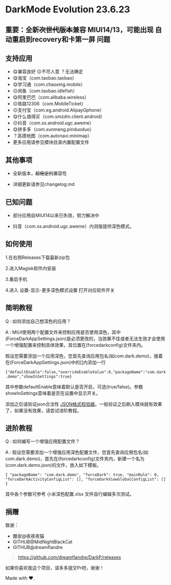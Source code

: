 # DarkMode Evolution 23.6.23

## 重要：全新~~次世代版本~~兼容 MIUI14/13，可能出现 自动重启到recovery和卡第一屏 问题
## 支持应用

- 😋兼容良好 😔不尽人意 ？无法确定
- 😋淘宝（com.taobao.taobao）
- 😋学习通（com.chaoxing.mobile）
- 😔闲鱼（com.taobao.idlefish）
- 😋阿里巴巴（com.alibaba.wireless）
- 😔铁路12306（com.MobileTicket）
- 😔支付宝（com.eg.android.AlipayGphone）
- 😋什么值得买（com.smzdm.client.android）
- 😔抖音（com.ss.android.ugc.aweme）
- 😋拼多多（com.xunmeng.pinduoduo）
- ？高德地图（com.autonavi.minimap）
- 更多应用请参见模块目录内置配置文件

## 其他事项

- 全新版本，~~超稳定的~~兼容性

- 详细更新请参见changelog.md

## 已知问题

- 部分应用自MIUI14以来已失效，努力解决中

- 抖音（com.ss.android.ugc.aweme）内测版提供深色模式。

## 如何使用

1.在右侧Releases下载最新zip包

2.进入Magisk软件内安装

3.重启手机

4.进入 设置-显示-更多深色模式设置 打开对应软件开关

## 简明教程

Q : 如何添加自己想深色的应用？

A : MIUI使用两个配置文件来控制应用是否使用深色，其中(ForceDarkAppSettings.json)是必须更改的，当效果不佳或者无法生效才会使用一个增强配置来控制具体效果，其位置在(forcedarkconfig)文件夹内。

假设您需要添加一个应用深色，您首先查询应用包名(如com.dark.demo)，接着在(ForceDarkAppSettings.json)中的[]内添加一行

`{"defaultEnable":false,"overrideEnableValue":0,"packageName":"com.dark.demo","showInSettings":true}`

其中参数defaultEnable意味着默认是否开启，可选(true/false)。参数showInSettings意味着是否在设置中显示开关。

添加之后请验证json合法性 [JSON格式校验器](https://json-online.com/check/ "点我进行验证json")。一般验证之后刷入模块就有效果了，如果没有效果，请尝试进阶教程。

## 进阶教程

Q : 如何编写一个增强应用配置文件？

A : 假设您需要添加一个增强应用深色配置文件，您首先查询应用包名(如com.dark.demo)，首先在(forcedarkconfig)文件夹内，新建一个名为(com.dark.demo.json)的文件，放入如下模板。

`{
  "packageName": "com.dark.demo",
  "forceDark": true,
  "mainRule": 0,
  "forceDarkActivityConfigList": [],
  "forceDarkViewGlobalConfigList": []
}`

其中各个参数可参考 小米深色配置.xlsx 文件自行编辑多次测试。

## 捐赠

致谢：
- 酷安@夜夜夜猫 
- GITHUB@MidNightBlackCat 
- GITHUB@dreamflandre
> https://github.com/dreamflandre/DarkP/releases

如果你喜欢我这个项目，请多多提交Pr吧，谢谢！

Made with ♥.
